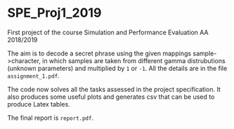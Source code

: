 # SPE_Proj1_2019
First project of the course Simulation and Performance Evaluation AA 2018/2019

The aim is to decode a secret phrase using the given mappings sample->character, in which samples are taken from different gamma distrubutions (unknown parameters) and multiplied by `1` or `-1`.
All the details are in the file `assignment_1.pdf`.

The code now solves all the tasks assessed in the project specification.
It also produces some useful plots and generates csv that can be used to produce Latex tables.

The final report is `report.pdf`.